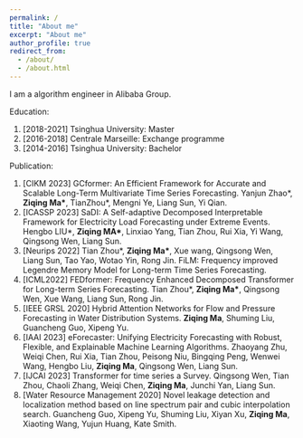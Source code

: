 ```yaml
---
permalink: /
title: "About me"
excerpt: "About me"
author_profile: true
redirect_from: 
  - /about/
  - /about.html
---
```



I am a algorithm engineer in Alibaba Group.

Education:
1. [2018-2021] Tsinghua University: Master
2. [2016-2018] Centrale Marseille: Exchange programme
3. [2014-2016] Tsinghua University: Bachelor

Publication:
1. [CIKM 2023] GCformer: An Efficient Framework for Accurate and Scalable Long-Term Multivariate Time Series Forecasting. Yanjun Zhao\*, __Ziqing Ma\*__, TianZhou\*, Mengni Ye, Liang Sun, Yi Qian.
2. [ICASSP 2023] SaDI: A Self-adaptive Decomposed Interpretable Framework for Electricity Load Forecasting under Extreme Events. Hengbo LIU\*, __Ziqing MA\*__, Linxiao Yang, Tian Zhou, Rui Xia, Yi Wang, Qingsong Wen, Liang Sun.
3. [Neurips 2022] Tian Zhou\*, __Ziqing Ma\*__, Xue wang, Qingsong Wen, Liang Sun, Tao Yao, Wotao Yin, Rong Jin. FiLM: Frequency improved Legendre Memory Model for Long-term Time Series Forecasting.
4. [ICML2022] FEDformer: Frequency Enhanced Decomposed Transformer for Long-term Series Forecasting. Tian Zhou\*, __Ziqing Ma\*__, Qingsong Wen, Xue Wang, Liang Sun, Rong Jin.
5. [IEEE GRSL 2020] Hybrid Attention Networks for Flow and Pressure Forecasting in Water Distribution Systems. __Ziqing Ma__, Shuming Liu, Guancheng Guo, Xipeng Yu.
6. [IAAI 2023] eForecaster: Unifying Electricity Forecasting with Robust, Flexible, and Explainable Machine Learning Algorithms. Zhaoyang Zhu, Weiqi Chen, Rui Xia, Tian Zhou, Peisong Niu, Bingqing Peng, Wenwei Wang, Hengbo Liu, __Ziqing Ma__, Qingsong Wen, Liang Sun.
7. [IJCAI 2023] Transformer for time series a Survey. Qingsong Wen, Tian Zhou, Chaoli Zhang, Weiqi Chen, __Ziqing Ma__, Junchi Yan, Liang Sun.
8. [Water Resource Management 2020] Novel leakage detection and localization method based on line spectrum pair and cubic interpolation search. Guancheng Guo, Xipeng Yu, Shuming Liu, Xiyan Xu, __Ziqing Ma__, Xiaoting Wang, Yujun Huang, Kate Smith.
